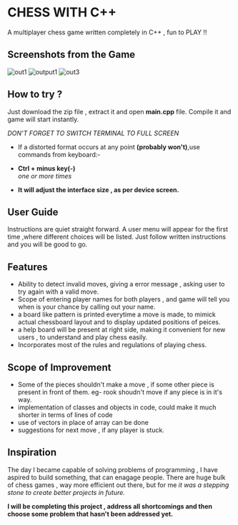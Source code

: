 # CHESS WITH C++

A multiplayer chess game written completely in C++ , fun to PLAY !!
## Screenshots from the Game
![out1](https://github.com/aadhar-jain/CHESS-CPP/assets/128128944/e8f4d964-d522-4d66-8f65-60d254cce0f9)
![output1](https://github.com/aadhar-jain/CHESS-CPP/assets/128128944/8f6cf11e-06c0-474c-b761-21bc59d64a28)
![out3](https://github.com/aadhar-jain/CHESS-CPP/assets/128128944/8ddc4276-ff0e-4935-825f-f67c878e1959)


## How to try ?

Just download the zip file , extract it and open **main.cpp** file.
Compile it and game will start instantly.

*DON'T FORGET TO SWITCH TERMINAL TO FULL SCREEN*

- If a distorted format occurs at any point **(probably won't)**,use commands from keyboard:-
- **Ctrl + minus key(-)**              
*one or more times*

- **It will adjust the interface size ,  as per device screen.**


## User Guide
Instructions are quiet straight forward. A user menu will appear for the first time ,where different choices will be listed. Just follow written instructions and you will be good to go. 



## Features
- Ability to detect invalid moves, giving a error message , asking user to try again with a valid move.
- Scope of entering player names for both players , and game will tell you when is your chance by calling out your name.
- a board like pattern is printed everytime a move is made, to mimick actual chessboard layout and to display updated positions of peices.
- a help board will be present at right side, making it convenient for new users , to understand and play chess easily.
- Incorporates most of the rules and regulations of playing chess.
## Scope of Improvement
- Some of the pieces shouldn't make a move , if some other piece is present in front of them. eg- rook shoudn't move if any piece is in it's way.
- implementation of classes and objects in code, could make it much shorter in terms of lines of code
- use of vectors in place of array can be done
- suggestions for next move , if any player is stuck.

## Inspiration
The day I became capable of solving problems of programming , I have aspired to build something, that can enagage people. There are huge bulk of chess games , way more efficient out there, but for me *it was a stepping stone to create better projects in future.*

**I will be completing this project , address all shortcomings and then choose some problem that hasn't been addressed yet.**
